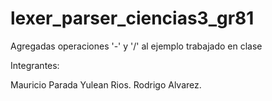 # lexer_parser_ciencias3_gr81
Agregadas operaciones '-' y '/' al ejemplo trabajado en clase

Integrantes:

Mauricio Parada
Yulean Rios.
Rodrigo Alvarez.
